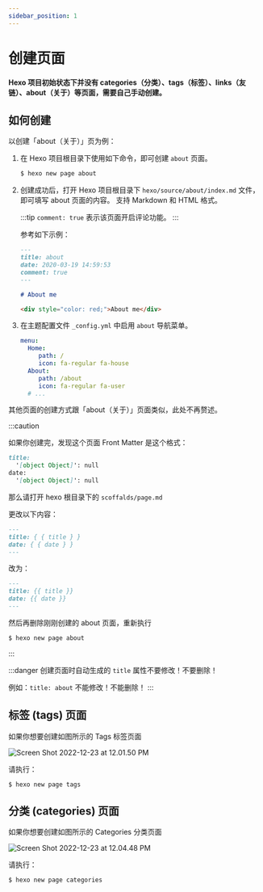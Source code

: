 ```yaml
---
sidebar_position: 1
---
```



# 创建页面

**Hexo 项目初始状态下并没有 categories（分类）、tags（标签）、links（友链）、about（关于）等页面，需要自己手动创建。**

## 如何创建

以创建「about（关于）」页为例：

1. 在 Hexo 项目根目录下使用如下命令，即可创建 `about` 页面。

   ```bash
   $ hexo new page about
   ```

2. 创建成功后，打开 Hexo 项目根目录下 `hexo/source/about/index.md` 文件，即可填写 about 页面的内容。
   支持 Markdown 和 HTML 格式。

   :::tip
   `comment: true` 表示该页面开启评论功能。
   :::

   参考如下示例：

   ```markdown
   ---
   title: about
   date: 2020-03-19 14:59:53
   comment: true
   ---
   
   # About me
   
   <div style="color: red;">About me</div>
   ```

3. 在主题配置文件 `_config.yml` 中启用 `about` 导航菜单。
   ```yaml
   menu:
     Home: 
     	path: /
     	icon: fa-regular fa-house
     About: 
     	path: /about
     	icon: fa-regular fa-user
     # ...
   ```

其他页面的创建方式跟「about（关于）」页面类似，此处不再赘述。

:::caution

如果你创建完，发现这个页面 Front Matter 是这个格式：

```markdown
title:
  '[object Object]': null
date:
  '[object Object]': null
```

那么请打开 hexo 根目录下的 `scoffalds/page.md`

更改以下内容：

```markdown
---
title: { { title } }
date: { { date } }
---
```

改为：

```markdown
---
title: {{ title }}
date: {{ date }}
---
```

然后再删除刚刚创建的 about 页面，重新执行

```bash
$ hexo new page about
```

:::

:::danger
创建页面时自动生成的 `title` 属性不要修改！不要删除！  

例如：`title: about` 不能修改！不能删除！
:::

## 标签 (tags) 页面

如果你想要创建如图所示的 Tags 标签页面

![Screen Shot 2022-12-23 at 12.01.50 PM](https://evan.beee.top/img/Screen%20Shot%202022-12-23%20at%2012.01.50%20PM.png)



请执行：

```shell
$ hexo new page tags
```



## 分类 (categories) 页面

如果你想要创建如图所示的 Categories 分类页面

![Screen Shot 2022-12-23 at 12.04.48 PM](https://evan.beee.top/img/Screen%20Shot%202022-12-23%20at%2012.04.48%20PM.png)

请执行：

```shell
$ hexo new page categories
```

